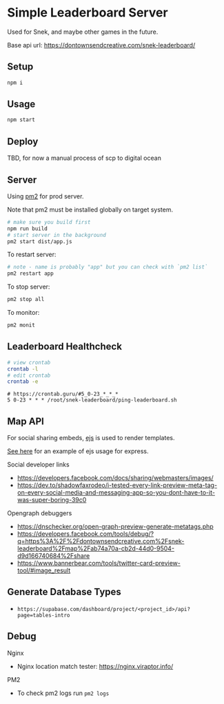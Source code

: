 # Simple Leaderboard Server

Used for Snek, and maybe other games in the future.

Base api url: https://dontownsendcreative.com/snek-leaderboard/

## Setup

```bash
npm i
```

## Usage

```bash
npm start
```

## Deploy

TBD, for now a manual process of scp to digital ocean

## Server

Using [pm2](https://www.npmjs.com/package/pm2) for prod server.

Note that pm2 must be installed globally on target system.

```bash
# make sure you build first
npm run build
# start server in the background
pm2 start dist/app.js
```

To restart server:

```bash
# note - name is probably "app" but you can check with `pm2 list`
pm2 restart app
```

To stop server:

```bash
pm2 stop all
```

To monitor:

```bash
pm2 monit
```


## Leaderboard Healthcheck

```bash
# view crontab
crontab -l
# edit crontab
crontab -e
```

```
# https://crontab.guru/#5_0-23_*_*_*
5 0-23 * * * /root/snek-leaderboard/ping-leaderboard.sh
```


## Map API

For social sharing embeds, [ejs](https://www.npmjs.com/package/ejs) is used to render templates.

[See here](https://github.com/mde/ejs/tree/main/examples/express) for an example of ejs usage for express.


Social developer links
- https://developers.facebook.com/docs/sharing/webmasters/images/
- https://dev.to/shadowfaxrodeo/i-tested-every-link-preview-meta-tag-on-every-social-media-and-messaging-app-so-you-dont-have-to-it-was-super-boring-39c0

Opengraph debuggers
- https://dnschecker.org/open-graph-preview-generate-metatags.php
- https://developers.facebook.com/tools/debug/?q=https%3A%2F%2Fdontownsendcreative.com%2Fsnek-leaderboard%2Fmap%2Fab74a70a-cb2d-44d0-9504-d9d166740684%2Fshare
- https://www.bannerbear.com/tools/twitter-card-preview-tool/#image_result

## Generate Database Types

- `https://supabase.com/dashboard/project/<project_id>/api?page=tables-intro`


## Debug

Nginx

- Nginx location match tester: https://nginx.viraptor.info/

PM2

- To check pm2 logs run `pm2 logs`
